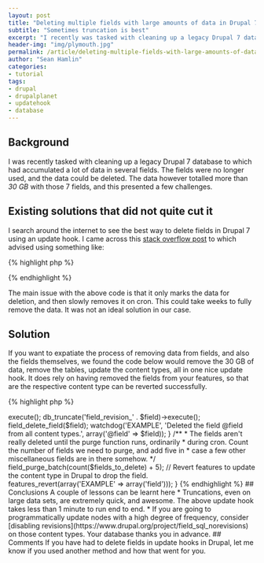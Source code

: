 ```yaml
---
layout: post
title: "Deleting multiple fields with large amounts of data in Drupal 7"
subtitle: "Sometimes truncation is best"
excerpt: "I recently was tasked with cleaning up a legacy Drupal 7 database to which had accumulated a lot of data in fields."
header-img: "img/plymouth.jpg"
permalink: /article/deleting-multiple-fields-with-large-amounts-of-data-in-drupal-7/
author: "Sean Hamlin"
categories:
- tutorial
tags:
- drupal
- drupalplanet
- updatehook
- database
---
```


## Background

I was recently tasked with cleaning up a legacy Drupal 7 database to which had accumulated a lot of data in several fields. The fields were no longer used, and the data could be deleted. The data however totalled more than *30 GB* with those 7 fields, and this presented a few challenges.

## Existing solutions that did not quite cut it

I search around the internet to see the best way to delete fields in Drupal 7 using an update hook. I came across this [stack overflow post](http://drupal.stackexchange.com/questions/46085/how-to-programmatically-remove-a-field-from-a-node) to which advised using something like:

{% highlight php %}
<?php
function EXAMPLE_update_7001() {
  field_delete_field('field_name');
  field_purge_batch(1);
}
?>
{% endhighlight %}

The main issue with the above code is that it only marks the data for deletion, and then slowly removes it on cron. This could take  weeks to fully remove the data. It was not an ideal solution in our case.

## Solution

If you want to expatiate the process of removing data from fields, and also the fields themselves, we found the code below would remove the 30 GB of data, remove the tables, update the content types, all in one nice update hook. It does rely on having removed the fields from your features, so that are the respective content type can be reverted successfully.

{% highlight php %}
<?php
function EXAMPLE_update_7001() {
  $fields_to_delete = array(
    'field_example_a',
    'field_example_b',
    'field_example_c',
    'field_example_d',
    'field_example_e',
    'field_example_f',
    'field_example_g',
    );
  foreach ($fields_to_delete as $field) {
    db_truncate('field_data_' . $field)->execute();
    db_truncate('field_revision_' . $field)->execute();
    field_delete_field($field);
    watchdog('EXAMPLE', 'Deleted the field @field from all content types.', array('@field' => $field));
  }

  /**
   * The fields aren't really deleted until the purge function runs, ordinarily
   * during cron. Count the number of fields we need to purge, and add five in
   * case a few other miscellaneous fields are in there somehow.
   */
  field_purge_batch(count($fields_to_delete) + 5);

  // Revert features to update the content type in Drupal to drop the field.
  features_revert(array('EXAMPLE' => array('field')));
}
{% endhighlight %}

## Conclusions

A couple of lessons can be learnt here

* Truncations, even on large data sets, are extremely quick, and awesome. The above update hook takes less than 1 minute to run end to end.
* If you are going to programmatically update nodes with a high degree of frequency, consider [disabling revisions](https://www.drupal.org/project/field_sql_norevisions) on those content types. Your database thanks you in advance.

## Comments

If you have had to delete fields in update hooks in Drupal, let me know if you used another method and how that went for you.
